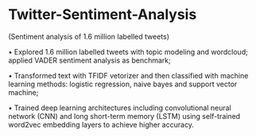 # Twitter-Sentiment-Analysis
(Sentiment analysis of 1.6 million labelled tweets)

• Explored 1.6 million labelled tweets with topic modeling and wordcloud; applied VADER sentiment analysis as benchmark;

• Transformed text with TFIDF vetorizer and then classified with machine learning methods: logistic regression, naive bayes and support vector machine;

• Trained deep learning architectures including convolutional neural network (CNN) and long short-term memory (LSTM) using self-trained word2vec embedding layers to achieve higher accuracy.
